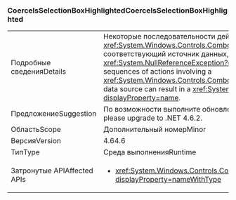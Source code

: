 ### <a name="coerceisselectionboxhighlighted"></a><span data-ttu-id="13f5e-101">CoerceIsSelectionBoxHighlighted</span><span class="sxs-lookup"><span data-stu-id="13f5e-101">CoerceIsSelectionBoxHighlighted</span></span>

|   |   |
|---|---|
|<span data-ttu-id="13f5e-102">Подробные сведения</span><span class="sxs-lookup"><span data-stu-id="13f5e-102">Details</span></span>|<span data-ttu-id="13f5e-103">Некоторые последовательности действий, в которых используются <xref:System.Windows.Controls.ComboBox?displayProperty=name> и соответствующий источник данных, могут привести к исключению <xref:System.NullReferenceException?displayProperty=name>.</span><span class="sxs-lookup"><span data-stu-id="13f5e-103">Certain sequences of actions involving a <xref:System.Windows.Controls.ComboBox?displayProperty=name> and its data source can result in a <xref:System.NullReferenceException?displayProperty=name>.</span></span>|
|<span data-ttu-id="13f5e-104">Предложение</span><span class="sxs-lookup"><span data-stu-id="13f5e-104">Suggestion</span></span>|<span data-ttu-id="13f5e-105">По возможности выполните обновление до .NET 4.6.2.</span><span class="sxs-lookup"><span data-stu-id="13f5e-105">If possible, please upgrade to .NET 4.6.2.</span></span>|
|<span data-ttu-id="13f5e-106">Область</span><span class="sxs-lookup"><span data-stu-id="13f5e-106">Scope</span></span>|<span data-ttu-id="13f5e-107">Дополнительный номер</span><span class="sxs-lookup"><span data-stu-id="13f5e-107">Minor</span></span>|
|<span data-ttu-id="13f5e-108">Версия</span><span class="sxs-lookup"><span data-stu-id="13f5e-108">Version</span></span>|<span data-ttu-id="13f5e-109">4.6</span><span class="sxs-lookup"><span data-stu-id="13f5e-109">4.6</span></span>|
|<span data-ttu-id="13f5e-110">Тип</span><span class="sxs-lookup"><span data-stu-id="13f5e-110">Type</span></span>|<span data-ttu-id="13f5e-111">Среда выполнения</span><span class="sxs-lookup"><span data-stu-id="13f5e-111">Runtime</span></span>|
|<span data-ttu-id="13f5e-112">Затронутые API</span><span class="sxs-lookup"><span data-stu-id="13f5e-112">Affected APIs</span></span>|<ul><li><xref:System.Windows.Controls.ComboBox.IsSelectionBoxHighlighted?displayProperty=nameWithType></li></ul>|

